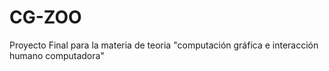 # CG-ZOO
 Proyecto Final para la materia de teoria "computación gráfica e interacción humano computadora"
